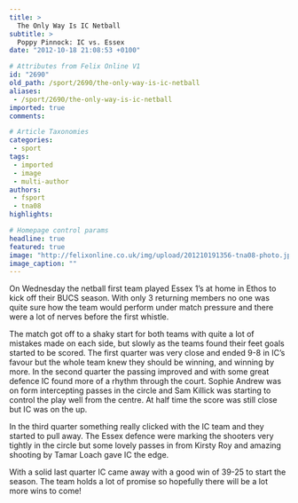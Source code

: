 ```yaml
---
title: >
  The Only Way Is IC Netball
subtitle: >
  Poppy Pinnock: IC vs. Essex
date: "2012-10-18 21:08:53 +0100"

# Attributes from Felix Online V1
id: "2690"
old_path: /sport/2690/the-only-way-is-ic-netball
aliases:
 - /sport/2690/the-only-way-is-ic-netball
imported: true
comments:

# Article Taxonomies
categories:
 - sport
tags:
 - imported
 - image
 - multi-author
authors:
 - fsport
 - tna08
highlights:

# Homepage control params
headline: true
featured: true
image: "http://felixonline.co.uk/img/upload/201210191356-tna08-photo.jpg"
image_caption: ""
---
```


On Wednesday the netball first team played Essex 1’s at home in Ethos to kick off their BUCS season. With only 3 returning members no one was quite sure how the team would perform under match pressure and there were a lot of nerves before the first whistle.

The match got off to a shaky start for both teams with quite a lot of mistakes made on each side, but slowly as the teams found their feet goals started to be scored. The first quarter was very close and ended 9-8 in IC’s favour but the whole team knew they should be winning, and winning by more.
 In the second quarter the passing improved and with some great defence IC found more of a rhythm through the court. Sophie Andrew was on form intercepting passes in the circle and Sam Killick was starting to control the play well from the centre. At half time the score was still close but IC was on the up.

In the third quarter something really clicked with the IC team and they started to pull away. The Essex defence were marking the shooters very tightly in the circle but some lovely passes in from Kirsty Roy and amazing shooting by Tamar Loach gave IC the edge.

With a solid last quarter IC came away with a good win of 39-25 to start the season. The team holds a lot of promise so hopefully there will be a lot more wins to come!
